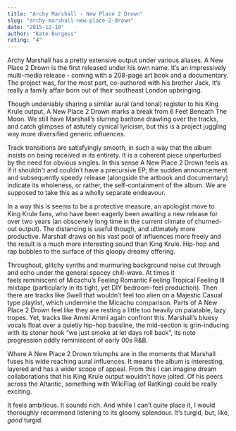 ```yaml
---
title: "Archy Marshall - New Place 2 Drown"
slug: "archy-marshall-new-place-2-drown"
date: "2015-12-10"
author: "Kate Burgess"
rating: "4"
---
```


Archy Marshall has a pretty extensive output under various aliases. A New Place 2 Drown is the first released under his own name. It’s an impressively multi-media release - coming with a 208-page art book and a documentary. The project was, for the most part, co-authored with his brother Jack. It’s really a family affair born out of their southeast London upbringing.

Though undeniably sharing a similar aural (and tonal) register to his King Krule output, A New Place 2 Drown marks a break from 6 Feet Beneath The Moon. We still have Marshall’s slurring baritone drawling over the tracks, and catch glimpses of astutely cynical lyricism, but this is a project juggling way more diversified generic influences.

Track transitions are satisfyingly smooth, in such a way that the album insists on being received in its entirety. It is a coherent piece unperturbed by the need for obvious singles. In this sense A New Place 2 Drown feels as if it shouldn't and couldn’t have a precursive EP; the sudden announcement and subsequently speedy release (alongside the artbook and documentary) indicate its wholeness, or rather, the self-containment of the album. We are supposed to take this as a wholly separate endeavour.

In a way this is seems to be a protective measure, an apologist move to King Krule fans, who have been eagerly been awaiting a new release for over two years (an obscenely long time in the current climate of churned-out output). The distancing is useful though, and ultimately more productive. Marshall draws on his vast pool of influences more freely and the result is a much more interesting sound than King Krule. Hip-hop and rap bubbles to the surface of this gloopy dreamy offering.

Throughout, glitchy synths and murmuring background noise cut through and echo under the general spacey chill-wave. At times it feels reminiscent of Micachu’s Feeling Romantic Feeling Tropical Feeling Ill mixtape (particularly in its tight, yet DIY bedroom-feel production). Then there are tracks like Swell that wouldn’t feel too alien on a Majestic Casual type playlist, which undermine the Micachu comparison. Parts of A New Place 2 Drown feel like they are resting a little too heavily on palatable, lazy tropes. Yet, tracks like Ammi Ammi again confront this. Marshall’s bluesy vocals float over a quietly hip-hop bassline, the mid-section is grin-inducing with its stoner hook “we just smoke at let days roll back”, its note progression oddly reminiscent of early 00s R&B.

Where A New Place 2 Drown triumphs are in the moments that Marshall fuses his wide reaching aural influences. It means the album is interesting, layered and has a wider scope of appeal. From this I can imagine dream collaborations that his King Krule output wouldn’t have jolted. Of his peers across the Altantic, something with WikiFlag (of RatKing) could be really exciting.

It feels ambitious. It sounds rich. And while I can’t quite place it, I would thoroughly recommend listening to its gloomy splendour. It’s turgid, but, like, _good_ turgid.
